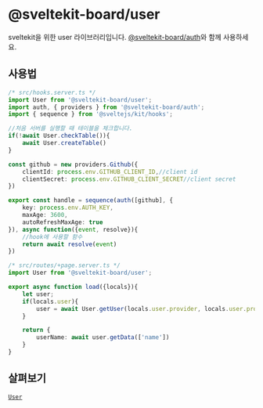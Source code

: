 # @sveltekit-board/user

sveltekit을 위한 user 라이브러리입니다. [@sveltekit-board/auth](https://github.com/sveltekit-board/module-auth)와 함께 사용하세요.

## 사용법
```ts
/* src/hooks.server.ts */
import User from '@sveltekit-board/user';
import auth, { providers } from '@sveltekit-board/auth';
import { sequence } from '@sveltejs/kit/hooks';

//처음 서버를 실행할 때 테이블을 체크합니다.
if(!await User.checkTable()){
    await User.createTable()
}

const github = new providers.Github({
    clientId: process.env.GITHUB_CLIENT_ID,//client id
    clientSecret: process.env.GITHUB_CLIENT_SECRET//client secret
})

export const handle = sequence(auth([github], {
    key: process.env.AUTH_KEY, 
    maxAge: 3600, 
    autoRefreshMaxAge: true
}), async function({event, resolve}){
    //hook에 사용할 함수
    return await resolve(event)
})
```

```ts
/* src/routes/+page.server.ts */
import User from '@sveltekit-board/user';

export async function load({locals}){
    let user;
    if(locals.user){
        user = await User.getUser(locals.user.provider, locals.user.providerId)
    }

    return {
        userName: await user.getData(['name'])
    }
}
```

## 살펴보기

[`User`](https://github.com/sveltekit-board/module-user/blob/main/docs/User.md)